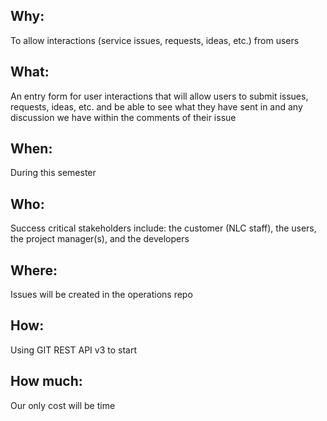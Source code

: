 ## Why:
To allow interactions (service issues, requests, ideas, etc.) from users

## What: 
An entry form for user interactions that will allow users to submit issues, requests, ideas, etc. and be able to see what they have sent in and any discussion we have within the comments of their issue

## When: 
During this semester

## Who: 
Success critical stakeholders include: the customer (NLC staff), the users, the project manager(s), and the developers

## Where: 
Issues will be created in the operations repo

## How:
Using GIT REST API v3 to start

## How much:
Our only cost will be time
